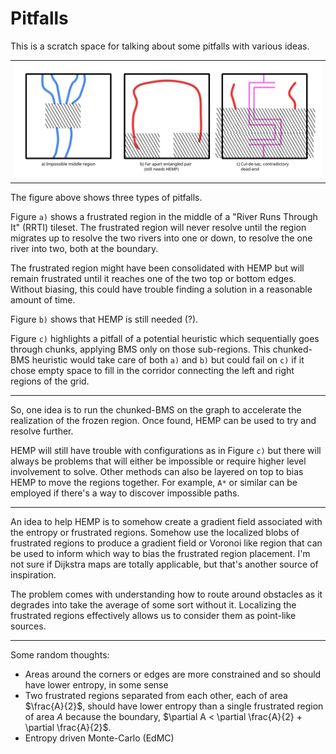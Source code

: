 Pitfalls
===

This is a scratch space for talking about some pitfalls with various ideas.


| |
|---|
| ![img/pitfalls.svg](img/pitfalls.svg) |

The figure above shows three types of pitfalls.

Figure `a)` shows a frustrated region in the middle of a "River Runs Through It" (RRTI) tileset.
The frustrated region will never resolve until the region migrates up to resolve the two
rivers into one or down, to resolve the one river into two, both at the boundary.

The frustrated region might have been consolidated with HEMP but will remain frustrated
until it reaches one of the two top or bottom edges.
Without biasing, this could have trouble finding a solution in a reasonable amount of time.

Figure `b)` shows that HEMP is still needed (?).

Figure `c)` highlights a pitfall of a potential heuristic which sequentially goes through chunks, applying
BMS only on those sub-regions.
This chunked-BMS heuristic would take care of both `a)` and `b)` but could fail on `c)` if it chose empty
space to fill in the corridor connecting the left and right regions of the grid.

---

So, one idea is to run the chunked-BMS on the graph to accelerate the realization of the frozen region.
Once found, HEMP can be used to try and resolve further.

HEMP will still have trouble with configurations as in Figure `c)` but there will always be problems that
will either be impossible or require higher level involvement to solve.
Other methods can also be layered on top to bias HEMP to move the regions together. For example, `A*` or
similar can be employed if there's a way to discover impossible paths.

---

An idea to help HEMP is to somehow create a gradient field associated with the entropy or frustrated
regions.
Somehow use the localized blobs of frustrated regions to produce a gradient field or Voronoi like region
that can be used to inform which way to bias the frustrated region placement.
I'm not sure if Dijkstra maps are totally applicable, but that's another source of inspiration.

The problem comes with understanding how to route around obstacles as it degrades into take the average
of some sort without it.
Localizing the frustrated regions effectively allows us to consider them as point-like sources.

---

Some random thoughts:

* Areas around the corners or edges are more constrained and so should have lower entropy, in some sense
* Two frustrated regions separated from each other, each of area $\frac{A}{2}$, should have lower entropy
  than a single frustrated region of area $A$ because the boundary, $\partial A < \partial \frac{A}{2} + \partial \frac{A}{2}$.
* Entropy driven Monte-Carlo (EdMC)

